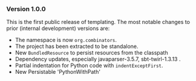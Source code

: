 ### Version 1.0.0
This is the first public release of templating.
The most notable changes to prior (internal development) versions are:
- The namespace is now `org.combinators`.
- The project has been extracted to be standalone.
- New `BundledResource` to persist resources from the classpath
- Dependency updates, especially javaparser-3.5.7, sbt-twirl-1.3.13 .
- Partial indentation for Python code with `indentExceptFirst`.
- New Persistable 'PythonWithPath'
